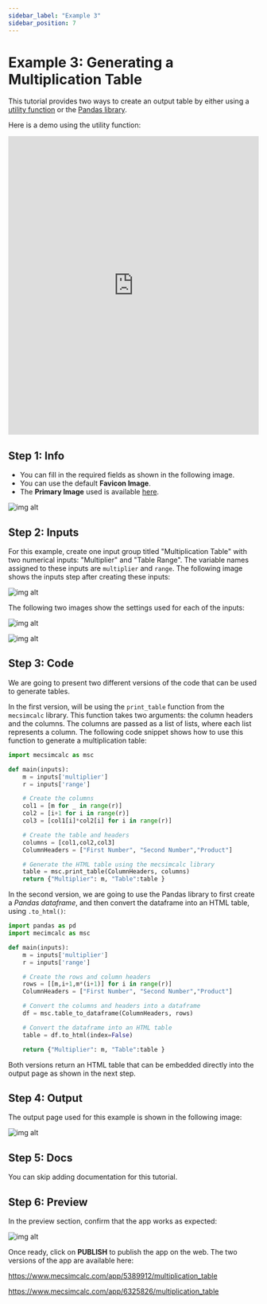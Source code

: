 ```yaml
---
sidebar_label: "Example 3"
sidebar_position: 7
---
```


# Example 3: Generating a Multiplication Table

This tutorial provides two ways to create an output table by either using a [utility function](https://www.mecsimcalc.com/app/5389912/multiplication_table) or the [Pandas library](https://www.mecsimcalc.com/app/6325826/multiplication_table).

Here is a demo using the utility function:

<div style={{width: "100%", height: "600px", overflow: "hidden"}}>
<iframe src='https://www.mecsimcalc.com/app/6325826/multiplication_table' style={{position:"relative", left:"-45px", top:"-48px"}} width="100%" height="600" title="MecSimCalc" frameBorder="0"></iframe>
</div>

## Step 1: Info

- You can fill in the required fields as shown in the following image.
- You can use the default **Favicon Image**.
- The **Primary Image** used is available [here](/docs/getting-started/ex3_mult_table.png).

<div style={{textAlign: 'center'}}>

![img alt](/docs/getting-started/ex3_info.png)

</div>

## Step 2: Inputs

For this example, create one input group titled "Multiplication Table" with two numerical inputs: "Multiplier" and "Table Range". The variable names assigned to these inputs are `multiplier` and `range`. The following image shows the inputs step after creating these inputs:

<div style={{textAlign: 'center'}}>

![img alt](/docs/getting-started/ex3_inputs.png)

</div>

The following two images show the settings used for each of the inputs:

<div style={{textAlign: 'center'}}>

![img alt](/docs/getting-started/ex3_edit_input1.png)

</div>

<div style={{textAlign: 'center'}}>

![img alt](/docs/getting-started/ex3_edit_input2.png)

</div>

## Step 3: Code

We are going to present two different versions of the code that can be used to generate tables.

In the first version, will be using the `print_table` function from the `mecsimcalc` library. This function takes two arguments: the column headers and the columns. The columns are passed as a list of lists, where each list represents a column. The following code snippet shows how to use this function to generate a multiplication table:

```python
import mecsimcalc as msc

def main(inputs):
    m = inputs['multiplier']
    r = inputs['range']

    # Create the columns
    col1 = [m for _ in range(r)]
    col2 = [i+1 for i in range(r)]
    col3 = [col1[i]*col2[i] for i in range(r)]

    # Create the table and headers
    columns = [col1,col2,col3]
    ColumnHeaders = ["First Number", "Second Number","Product"]

    # Generate the HTML table using the mecsimcalc library
    table = msc.print_table(ColumnHeaders, columns)
    return {"Multiplier": m, "Table":table }
```

In the second version, we are going to use the Pandas library to first create a _Pandas dataframe_, and then convert the dataframe into an HTML table, using `.to_html()`:

```python
import pandas as pd
import mecimcalc as msc

def main(inputs):
    m = inputs['multiplier']
    r = inputs['range']

    # Create the rows and column headers
    rows = [[m,i+1,m*(i+1)] for i in range(r)]
    ColumnHeaders = ["First Number", "Second Number","Product"]

    # Convert the columns and headers into a dataframe
    df = msc.table_to_dataframe(ColumnHeaders, rows)

    # Convert the dataframe into an HTML table
    table = df.to_html(index=False)

    return {"Multiplier": m, "Table":table }
```

Both versions return an HTML table that can be embedded directly into the output page as shown in the next step.

## Step 4: Output

The output page used for this example is shown in the following image:

<div style={{textAlign: 'center'}}>

![img alt](/docs/getting-started/ex3_outputs.png)

</div>

## Step 5: Docs

You can skip adding documentation for this tutorial.

## Step 6: Preview

In the preview section, confirm that the app works as expected:

<div style={{textAlign: 'center'}}>

![img alt](/docs/getting-started/ex3_publish.png)

</div>

Once ready, click on **PUBLISH** to publish the app on the web.
The two versions of the app are available here:

https://www.mecsimcalc.com/app/5389912/multiplication_table

https://www.mecsimcalc.com/app/6325826/multiplication_table
